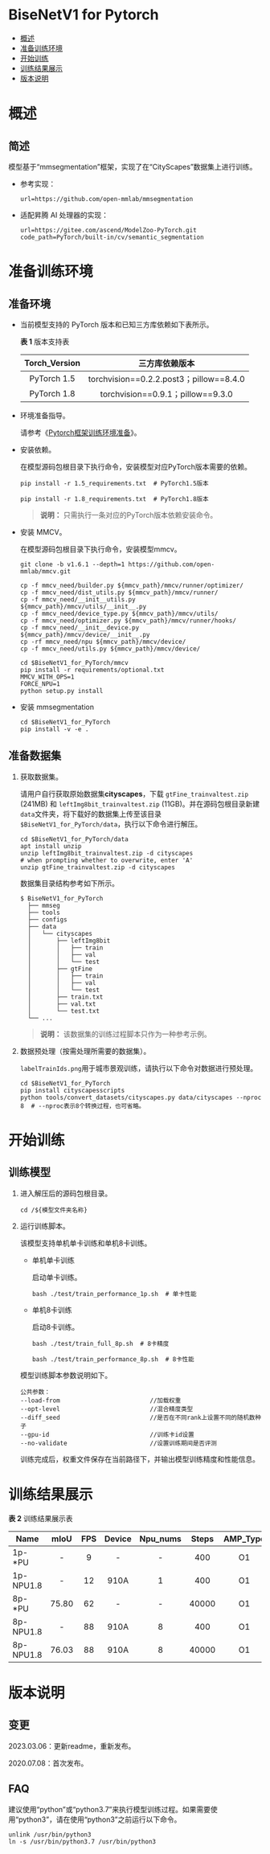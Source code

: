 # BiseNetV1 for Pytorch

-   [概述](概述.md)
-   [准备训练环境](准备训练环境.md)
-   [开始训练](开始训练.md)
-   [训练结果展示](训练结果展示.md)
-   [版本说明](版本说明.md)



# 概述

## 简述

模型基于“mmsegmentation”框架，实现了在“CityScapes”数据集上进行训练。

- 参考实现：

  ```
  url=https://github.com/open-mmlab/mmsegmentation
  ```
  
- 适配昇腾 AI 处理器的实现：

  ```
  url=https://gitee.com/ascend/ModelZoo-PyTorch.git
  code_path=PyTorch/built-in/cv/semantic_segmentation
  ```

# 准备训练环境

## 准备环境

- 当前模型支持的 PyTorch 版本和已知三方库依赖如下表所示。

  **表 1**  版本支持表

  | Torch_Version |             三方库依赖版本              |
  | :-----------: | :-------------------------------------: |
  |  PyTorch 1.5  | torchvision==0.2.2.post3；pillow==8.4.0 |
  |  PyTorch 1.8  |    torchvision==0.9.1；pillow==9.3.0    |
  
- 环境准备指导。

  请参考《[Pytorch框架训练环境准备](https://www.hiascend.com/document/detail/zh/ModelZoo/pytorchframework/ptes)》。
  
- 安装依赖。

  在模型源码包根目录下执行命令，安装模型对应PyTorch版本需要的依赖。
  
  ```
  pip install -r 1.5_requirements.txt  # PyTorch1.5版本
  
  pip install -r 1.8_requirements.txt  # PyTorch1.8版本
  ```
  > **说明：** 
  > 只需执行一条对应的PyTorch版本依赖安装命令。

- 安装 MMCV。
  
  在模型源码包根目录下执行命令，安装模型mmcv。
  
  ```
  git clone -b v1.6.1 --depth=1 https://github.com/open-mmlab/mmcv.git
  
  cp -f mmcv_need/builder.py ${mmcv_path}/mmcv/runner/optimizer/
  cp -f mmcv_need/dist_utils.py ${mmcv_path}/mmcv/runner/
  cp -f mmcv_need/__init__utils.py ${mmcv_path}/mmcv/utils/__init__.py
  cp -f mmcv_need/device_type.py ${mmcv_path}/mmcv/utils/
  cp -f mmcv_need/optimizer.py ${mmcv_path}/mmcv/runner/hooks/
  cp -f mmcv_need/__init__device.py ${mmcv_path}/mmcv/device/__init__.py
  cp -rf mmcv_need/npu ${mmcv_path}/mmcv/device/
  cp -f mmcv_need/utils.py ${mmcv_path}/mmcv/device/
  
  cd $BiseNetV1_for_PyTorch/mmcv
  pip install -r requirements/optional.txt
  MMCV_WITH_OPS=1
  FORCE_NPU=1
  python setup.py install
  ```

- 安装 mmsegmentation
  ```
  cd $BiseNetV1_for_PyTorch
  pip install -v -e .
  ```


## 准备数据集

1. 获取数据集。

   请用户自行获取原始数据集**cityscapes**，下载 `gtFine_trainvaltest.zip` (241MB) 和 `leftImg8bit_trainvaltest.zip` (11GB)。并在源码包根目录新建`data`文件夹，将下载好的数据集上传至该目录`$BiseNetV1_for_PyTorch/data`，执行以下命令进行解压。
   
   ```
   cd $BiseNetV1_for_PyTorch/data
   apt install unzip
   unzip leftImg8bit_trainvaltest.zip -d cityscapes
   # when prompting whether to overwrite, enter 'A'
   unzip gtFine_trainvaltest.zip -d cityscapes
   ```
   
   数据集目录结构参考如下所示。

   ```
   $ BiseNetV1_for_PyTorch
     ├── mmseg
     ├── tools
     ├── configs
     ├── data
     │   └── cityscapes
     │       ├── leftImg8bit
     │       │   ├── train
     │       │   ├── val
     │       │   └── test
     │       ├── gtFine
     │       │   ├── train
     │       │   ├── val
     │       │   └── test
     │       ├── train.txt
     │       ├── val.txt
     │       └── test.txt
     └── ... 
   ```
   > **说明：** 
   > 该数据集的训练过程脚本只作为一种参考示例。

2. 数据预处理（按需处理所需要的数据集）。
   
   `labelTrainIds.png`用于城市景观训练，请执行以下命令对数据进行预处理。
   
   ```
   cd $BiseNetV1_for_PyTorch
   pip install cityscapesscripts
   python tools/convert_datasets/cityscapes.py data/cityscapes --nproc 8  # --nproc表示8个转换过程，也可省略。
   ```


# 开始训练

## 训练模型

1. 进入解压后的源码包根目录。

   ```
   cd /${模型文件夹名称} 
   ```

2. 运行训练脚本。

   该模型支持单机单卡训练和单机8卡训练。

   - 单机单卡训练

     启动单卡训练。

     ```
     bash ./test/train_performance_1p.sh  # 单卡性能
     ```

   - 单机8卡训练

     启动8卡训练。

     ```
     bash ./test/train_full_8p.sh  # 8卡精度
     
     bash ./test/train_performance_8p.sh  # 8卡性能
     ```

   模型训练脚本参数说明如下。

   ```
   公共参数：
   --load-from                         //加载权重
   --opt-level                         //混合精度类型
   --diff_seed                         //是否在不同rank上设置不同的随机数种子
   --gpu-id                            //训练卡id设置     
   --no-validate                       //设置训练期间是否评测
   ```
   
   训练完成后，权重文件保存在当前路径下，并输出模型训练精度和性能信息。

# 训练结果展示

**表 2**  训练结果展示表

| Name      | mIoU  | FPS |  Device  | Npu_nums | Steps | AMP_Type | CPU |
|-----------|:-----:|:---:|:--------:|:--------:|:-----:|:--------:|:---:|
| 1p-*PU    |   -   |  9  |    -     |    -     |  400  |    O1    | x86 |
| 1p-NPU1.8 |   -   | 12  |   910A   |    1     |  400  |    O1    | ARM |
| 8p-*PU    | 75.80 | 62  |    -     |    -     | 40000 |    O1    | x86 |
| 8p-NPU1.8 |   -   | 88  |   910A   |    8     |  400  |    O1    | ARM |
| 8p-NPU1.8 | 76.03 | 88  |   910A   |    8     | 40000 |    O1    | ARM |

# 版本说明

## 变更

2023.03.06：更新readme，重新发布。

2020.07.08：首次发布。

## FAQ

建议使用“python”或“python3.7”来执行模型训练过程。如果需要使用“python3”，请在使用“python3”之前运行以下命令。

```
unlink /usr/bin/python3
ln -s /usr/bin/python3.7 /usr/bin/python3
```
